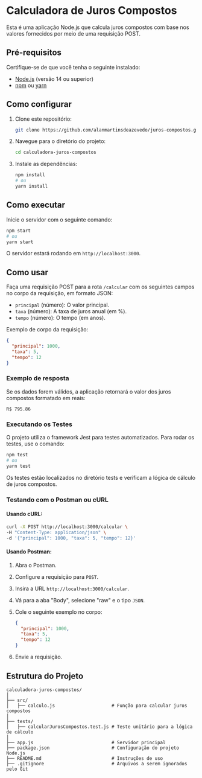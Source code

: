 # Calculadora de Juros Compostos

Esta é uma aplicação Node.js que calcula juros compostos com base nos valores fornecidos por meio de uma requisição POST.

## Pré-requisitos

Certifique-se de que você tenha o seguinte instalado:
- [Node.js](https://nodejs.org/) (versão 14 ou superior)
- [npm](https://www.npmjs.com/) ou [yarn](https://yarnpkg.com/)

## Como configurar

1. Clone este repositório:
   ```bash
   git clone https://github.com/alanmartinsdeazevedo/juros-compostos.git
   ```
2. Navegue para o diretório do projeto:
   ```bash
   cd calculadora-juros-compostos
   ```
3. Instale as dependências:
   ```bash
   npm install
   # ou
   yarn install
   ```

## Como executar

Inicie o servidor com o seguinte comando:
```bash
npm start
# ou
yarn start
```

O servidor estará rodando em `http://localhost:3000`.

## Como usar

Faça uma requisição POST para a rota `/calcular` com os seguintes campos no corpo da requisição, em formato JSON:

- `principal` (número): O valor principal.
- `taxa` (número): A taxa de juros anual (em %).
- `tempo` (número): O tempo (em anos).

Exemplo de corpo da requisição:
```json
{
  "principal": 1000,
  "taxa": 5,
  "tempo": 12
}
```

### Exemplo de resposta
Se os dados forem válidos, a aplicação retornará o valor dos juros compostos formatado em reais:
```
R$ 795.86
```

### Executando os Testes
O projeto utiliza o framework Jest para testes automatizados. Para rodar os testes, use o comando:
```bash
npm test
# ou
yarn test
```
Os testes estão localizados no diretório tests e verificam a lógica de cálculo de juros compostos.

### Testando com o Postman ou cURL

#### Usando cURL:
```bash
curl -X POST http://localhost:3000/calcular \
-H "Content-Type: application/json" \
-d '{"principal": 1000, "taxa": 5, "tempo": 12}'
```

#### Usando Postman:
1. Abra o Postman.
2. Configure a requisição para `POST`.
3. Insira a URL `http://localhost:3000/calcular`.
4. Vá para a aba "Body", selecione "raw" e o tipo `JSON`.
5. Cole o seguinte exemplo no corpo:
   ```json
   {
     "principal": 1000,
     "taxa": 5,
     "tempo": 12
   }
   ```

6. Envie a requisição.

## Estrutura do Projeto

```plaintext
calculadora-juros-compostos/
│
├── src/
│   ├── calculo.js                     # Função para calcular juros compostos
│
├── tests/
│   ├── calcularJurosCompostos.test.js # Teste unitário para a lógica de cálculo
│
├── app.js                             # Servidor principal
├── package.json                       # Configuração do projeto Node.js
├── README.md                          # Instruções de uso
├── .gitignore                         # Arquivos a serem ignorados pelo Git
```
